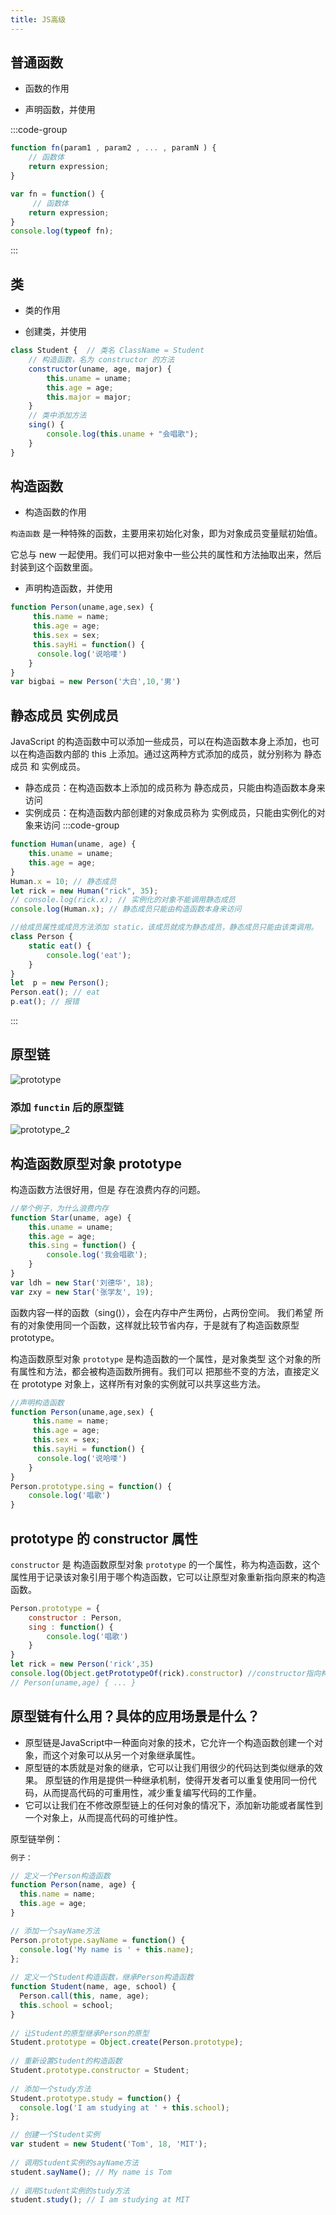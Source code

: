 ```yaml
---
title: JS高级
---
```


## 普通函数

* 函数的作用

* 声明函数，并使用

:::code-group
```js [方法一]
function fn(param1 , param2 , ... , paramN ) {
    // 函数体
    return expression;
}
```
```js [方法二]
var fn = function() {
     // 函数体
    return expression;
}
console.log(typeof fn);
```
:::

## 类

* 类的作用

* 创建类，并使用

```js
class Student {  // 类名 ClassName = Student
    // 构造函数，名为 constructor 的方法
    constructor(uname, age, major) {
        this.uname = uname;
        this.age = age;
        this.major = major;
    }
    // 类中添加方法
    sing() {
        console.log(this.uname + "会唱歌");
    }
}
```

## 构造函数

* 构造函数的作用

`构造函数` 是一种特殊的函数，主要用来初始化对象，即为对象成员变量赋初始值。

它总与 new 一起使用。我们可以把对象中一些公共的属性和方法抽取出来，然后封装到这个函数里面。

* 声明构造函数，并使用

```js
function Person(uname,age,sex) {
     this.name = name;
     this.age = age;
     this.sex = sex;
     this.sayHi = function() {
      console.log('说哈喽')
    }
}
var bigbai = new Person('大白',10,'男')
```
## 静态成员 实例成员
JavaScript 的构造函数中可以添加一些成员，可以在构造函数本身上添加，也可以在构造函数内部的 this 上添加。通过这两种方式添加的成员，就分别称为 静态成员 和 实例成员。

* 静态成员：在构造函数本上添加的成员称为 静态成员，只能由构造函数本身来访问
* 实例成员：在构造函数内部创建的对象成员称为 实例成员，只能由实例化的对象来访问
:::code-group
```js [构造函数的]
function Human(uname, age) {
    this.uname = uname;
    this.age = age;
}
Human.x = 10; // 静态成员
let rick = new Human("rick", 35);
// console.log(rick.x); // 实例化的对象不能调用静态成员
console.log(Human.x); // 静态成员只能由构造函数本身来访问
```
```js [类的]
//给成员属性或成员方法添加 static，该成员就成为静态成员，静态成员只能由该类调用。
class Person {
    static eat() {
        console.log('eat');
    }
}
let  p = new Person();
Person.eat(); // eat
p.eat(); // 报错
```
:::
## 原型链

![prototype](/prototype.png)

### 添加 `functin` 后的原型链

![prototype_2](/prototype_2.png)

## 构造函数原型对象 prototype

构造函数方法很好用，但是 存在浪费内存的问题。

```js
//举个例子，为什么浪费内存
function Star(uname, age) {
    this.uname = uname;
    this.age = age;
    this.sing = function() {
        console.log('我会唱歌');
    }
}
var ldh = new Star('刘德华', 18);
var zxy = new Star('张学友', 19);
```
函数内容一样的函数（sing()），会在内存中产生两份，占两份空间。 我们希望 所有的对象使用同一个函数，这样就比较节省内存，于是就有了构造函数原型 prototype。

构造函数原型对象 `prototype` 是构造函数的一个属性，是对象类型
这个对象的所有属性和方法，都会被构造函数所拥有。我们可以 把那些不变的方法，直接定义在 prototype 对象上，这样所有对象的实例就可以共享这些方法。
```js
//声明构造函数
function Person(uname,age,sex) {
     this.name = name;
     this.age = age;
     this.sex = sex;
     this.sayHi = function() {
      console.log('说哈喽')
    }
}
Person.prototype.sing = function() { 
    console.log('唱歌')
}
```
## prototype 的 constructor 属性
`constructor` 是 构造函数原型对象 `prototype` 的一个属性，称为构造函数，这个属性用于记录该对象引用于哪个构造函数，它可以让原型对象重新指向原来的构造函数。
```js
Person.prototype = {
    constructor : Person,
    sing : function() {
        console.log('唱歌')
    }
}
let rick = new Person('rick',35)
console.log(Object.getPrototypeOf(rick).constructor) //constructor指向构造函数Person本身
// Person(uname,age) { ... } 
```

## 原型链有什么用？具体的应用场景是什么？
* 原型链是JavaScript中一种面向对象的技术，它允许一个构造函数创建一个对象，而这个对象可以从另一个对象继承属性。
* 原型链的本质就是对象的继承，它可以让我们用很少的代码达到类似继承的效果。
原型链的作用是提供一种继承机制，使得开发者可以重复使用同一份代码，从而提高代码的可重用性，减少重复编写代码的工作量。 
* 它可以让我们在不修改原型链上的任何对象的情况下，添加新功能或者属性到一个对象上，从而提高代码的可维护性。

原型链举例：
```js
例子：

// 定义一个Person构造函数
function Person(name, age) {
  this.name = name;
  this.age = age;
}

// 添加一个sayName方法
Person.prototype.sayName = function() {
  console.log('My name is ' + this.name);
};
 
// 定义一个Student构造函数，继承Person构造函数
function Student(name, age, school) {
  Person.call(this, name, age);
  this.school = school;
}
 
// 让Student的原型继承Person的原型
Student.prototype = Object.create(Person.prototype);
 
// 重新设置Student的构造函数
Student.prototype.constructor = Student;
 
// 添加一个study方法
Student.prototype.study = function() {
  console.log('I am studying at ' + this.school);
};

// 创建一个Student实例
var student = new Student('Tom', 18, 'MIT');
 
// 调用Student实例的sayName方法
student.sayName(); // My name is Tom
 
// 调用Student实例的study方法
student.study(); // I am studying at MIT
```